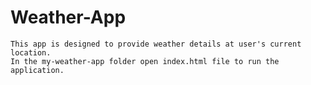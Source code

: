 # Weather-App
    This app is designed to provide weather details at user's current location.
    In the my-weather-app folder open index.html file to run the application.
